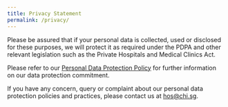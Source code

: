 ```yaml
---
title: Privacy Statement
permalink: /privacy/
---
```

Please be assured that if your personal data is collected, used or disclosed for these purposes, we will protect it as required under the PDPA and other relevant legislation such as the Private Hospitals and Medical Clinics Act.

Please refer to our [Personal Data Protection Policy](https://corp.nhg.com.sg/Documents/NHG%20Personal%20Data%20Protection%20Policy.pdf) for further information on our data protection commitment.  

If you have any concern, query or complaint about our personal data protection policies and practices, please contact us at hos@chi.sg.